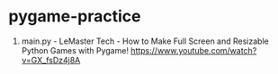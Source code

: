 # pygame-practice
1) main.py - LeMaster Tech - How to Make Full Screen and Resizable Python Games with Pygame!
https://www.youtube.com/watch?v=GX_fsDz4j8A
